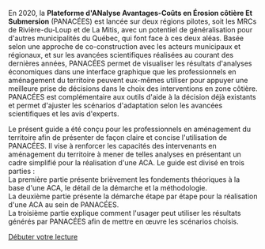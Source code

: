 En 2020, la **Plateforme d'ANalyse Avantages-Coûts en Érosion côtière Et Submersion** (PANACÉES) est lancée sur deux régions pilotes, soit les MRCs de Rivière-du-Loup et de La Mitis, avec un potentiel de généralisation pour d'autres municipalités du Québec, qui font face à ces deux aléas. Basée selon une approche de co-construction avec les acteurs municipaux et régionaux, et sur les avancées scientifiques réalisées au courant des dernières années, PANACÉES permet de visualiser les résultats d'analyses économiques dans une interface graphique que les professionnels en aménagement du territoire peuvent eux-mêmes utiliser pour appuyer une meilleure prise de décisions dans le choix des interventions en zone côtière. PANACÉES est complémentaire aux outils d'aide à la décision déjà existants et permet d'ajuster les scénarios d'adaptation selon les avancées scientifiques et les avis d'experts.

Le présent guide a été conçu pour les professionnels en aménagement du territoire afin de présenter de façon claire et concise l'utilisation de PANACÉES. Il vise à renforcer les capacités des intervenants en aménagement du territoire à mener de telles analyses en présentant un cadre simplifié pour la réalisation d'une ACA. Le guide est divisé en trois parties : <br>
La première partie présente brièvement les fondements théoriques à la base d'une ACA, le détail de la démarche et la méthodologie. <br>
La deuxième partie présente la démarche étape par étape pour la réalisation d'une ACA au sein de PANACÉES. <br>
La troisième partie explique comment l'usager peut utiliser les résultats générés par PANACÉES afin de mettre en œuvre les scénarios choisis.

<a href="PANACEES_Guide.de.l.usager_v2.pdf" class="btn btn-primary btn-lg"> <i class="fa fa-arrow-right"></i> Débuter votre lecture</a>